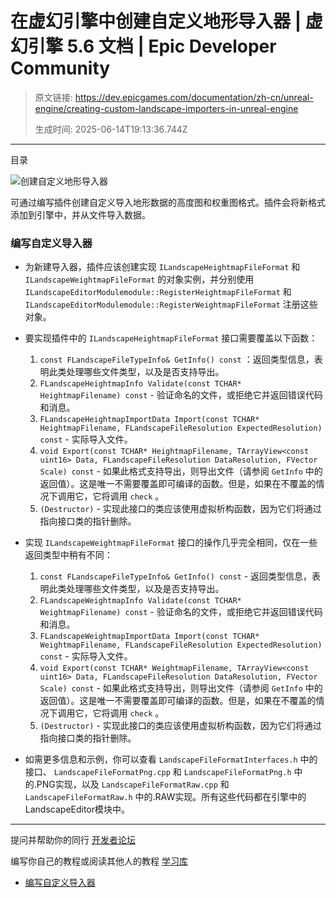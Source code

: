 # 在虚幻引擎中创建自定义地形导入器 | 虚幻引擎 5.6 文档 | Epic Developer Community

> 原文链接: https://dev.epicgames.com/documentation/zh-cn/unreal-engine/creating-custom-landscape-importers-in-unreal-engine
> 
> 生成时间: 2025-06-14T19:13:36.744Z

---

目录

![创建自定义地形导入器](https://dev.epicgames.com/community/api/documentation/image/2bda01ce-edf4-4182-835e-10cbefbb43ed?resizing_type=fill&width=1920&height=335)

可通过编写插件创建自定义导入地形数据的高度图和权重图格式。插件会将新格式添加到引擎中，并从文件导入数据。

### 编写自定义导入器

-   为新建导入器，插件应该创建实现 `ILandscapeHeightmapFileFormat` 和 `ILandscapeWeightmapFileFormat` 的对象实例，并分别使用 `ILandscapeEditorModulemodule::RegisterHeightmapFileFormat` 和 `ILandscapeEditorModulemodule::RegisterWeightmapFileFormat` 注册这些对象。
    
-   要实现插件中的 `ILandscapeHeightmapFileFormat` 接口需要覆盖以下函数：
    1.  `const FLandscapeFileTypeInfo& GetInfo() const` ：返回类型信息，表明此类处理哪些文件类型，以及是否支持导出。
    2.  `FLandscapeHeightmapInfo Validate(const TCHAR* HeightmapFilename) const` - 验证命名的文件，或拒绝它并返回错误代码和消息。
    3.  `FLandscapeHeightmapImportData Import(const TCHAR* HeightmapFilename, FLandscapeFileResolution ExpectedResolution) const` - 实际导入文件。
    4.  `void Export(const TCHAR* HeightmapFilename, TArrayView<const uint16> Data, FLandscapeFileResolution DataResolution, FVector Scale) const` - 如果此格式支持导出，则导出文件（请参阅 `GetInfo` 中的返回值）。这是唯一不需要覆盖即可编译的函数。但是，如果在不覆盖的情况下调用它，它将调用 `check` 。
    5.  `(Destructor)` - 实现此接口的类应该使用虚拟析构函数，因为它们将通过指向接口类的指针删除。
-   实现 `ILandscapeWeightmapFileFormat` 接口的操作几乎完全相同，仅在一些返回类型中稍有不同：
    1.  `const FLandscapeFileTypeInfo& GetInfo() const` - 返回类型信息，表明此类处理哪些文件类型，以及是否支持导出。
    2.  `FLandscapeWeightmapInfo Validate(const TCHAR* WeightmapFilename) const` - 验证命名的文件，或拒绝它并返回错误代码和消息。
    3.  `FLandscapeWeightmapImportData Import(const TCHAR* WeightmapFilename, FLandscapeFileResolution ExpectedResolution) const` - 实际导入文件。
    4.  `void Export(const TCHAR* WeightmapFilename, TArrayView<const uint16> Data, FLandscapeFileResolution DataResolution, FVector Scale) const` - 如果此格式支持导出，则导出文件（请参阅 `GetInfo` 中的返回值）。这是唯一不需要覆盖即可编译的函数。但是，如果在不覆盖的情况下调用它，它将调用 `check` 。
    5.  `(Destructor)` - 实现此接口的类应该使用虚拟析构函数，因为它们将通过指向接口类的指针删除。
-   如需更多信息和示例，你可以查看 `LandscapeFileFormatInterfaces.h` 中的接口、 `LandscapeFileFormatPng.cpp` 和 `LandscapeFileFormatPng.h` 中的.PNG实现，以及 `LandscapeFileFormatRaw.cpp` 和 `LandscapeFileFormatRaw.h` 中的.RAW实现。所有这些代码都在引擎中的LandscapeEditor模块中。

* * *

提问并帮助你的同行 [开发者论坛](https://forums.unrealengine.com/categories?tag=unreal-engine)

编写你自己的教程或阅读其他人的教程 [学习库](https://dev.epicgames.com/community/unreal-engine/learning)

-   [编写自定义导入器](/documentation/zh-cn/unreal-engine/creating-custom-landscape-importers-in-unreal-engine#%E7%BC%96%E5%86%99%E8%87%AA%E5%AE%9A%E4%B9%89%E5%AF%BC%E5%85%A5%E5%99%A8)